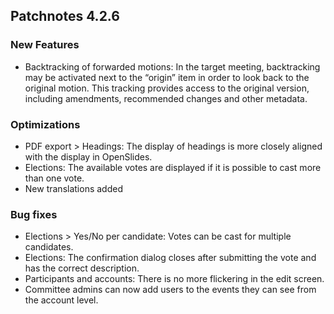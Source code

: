 ## Patchnotes 4.2.6

### New Features
- Backtracking of forwarded motions: In the target meeting, backtracking may be activated next to the “origin” item in order to look back to the original motion. This tracking provides access to the original version, including amendments, recommended changes and other metadata.

### Optimizations
- PDF export > Headings: The display of headings is more closely aligned with the display in OpenSlides.
- Elections: The available votes are displayed if it is possible to cast more than one vote.
- New translations added

### Bug fixes
- Elections > Yes/No per candidate: Votes can be cast for multiple candidates.
- Elections: The confirmation dialog closes after submitting the vote and has the correct description.
- Participants and accounts: There is no more flickering in the edit screen.
- Committee admins can now add users to the events they can see from the account level.
